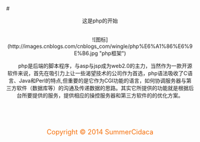 #<center>这是php的开始<center>
<br/>

<center>![图标](http://images.cnblogs.com/cnblogs_com/wingle/php%E6%A1%86%E6%9E%B6.jpg "php框架")</center>

&emsp;&emsp;php是后端的脚本程序，与asp与jsp成为web2.0的主力，当然作为一款开源软件来说，首先在吸引力上让一些渴望技术的公司作为首选，php语法吸收了C语言、Java和Perl的特点,但重要的是它作为CGI功能的语言，如何协调服务器与第三方软件（数据库等）的沟通及传递数据的思路。其实它所提供的功能就是根据后台所要提供的服务，提供相应的操控服务器和第三方软件的的优化方案。

<br/>
<br/>
<br/>
<center><p style="color:#f6710d"><font size="4">Copyright &copy; 2014 SummerCidaca</font></p></center>
